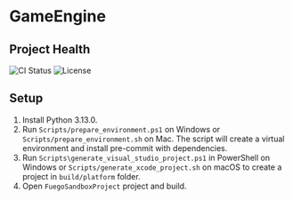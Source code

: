 # GameEngine

## Project Health

![CI Status](https://github.com//Mon1Amour4/GameEngine/actions/workflows/build_validation.yml/badge.svg)
![License](https://img.shields.io/github/license//Mon1Amour4/GameEngine)

## Setup
1. Install Python 3.13.0.
2. Run `Scripts/prepare_environment.ps1` on Windows or `Scripts/prepare_environment.sh` on Mac. The script will create a virtual environment and install pre-commit with dependencies.
3. Run `Scripts\generate_visual_studio_project.ps1` in PowerShell on Windows or `Scripts/generate_xcode_project.sh` on macOS to create a project in `build/platform` folder.
4. Open `FuegoSandboxProject` project and build.
